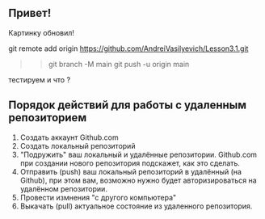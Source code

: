 ## Привет!

Картинку обновил!



git remote add origin https://github.com/AndreiVasilyevich/Lesson3.1.git
>> git branch -M main
>> git push -u origin main

тестируем
и что ?

## Порядок действий для работы с удаленным репозиторием

1. Создать аккаунт Github.com
2. Создать локальный репозиторий
3. "Подружить" ваш локальный и удалённые репозитории. Github.com при создании нового репозитория подскажет, как это сделать.
4. Отправить (push) ваш локальный репозиторий в удалённый (на Github), при этом вам, возможно нужно будет авторизироваться на удалённом репозитории.
5. Провести измнения "с другого компьютера"
6.   Выкачать (pull) актуальное состояние из удаленного репозитория.
